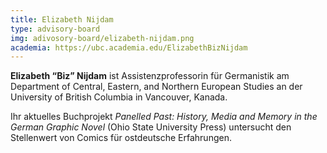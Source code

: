 ```yaml
---
title: Elizabeth Nijdam
type: advisory-board
img: adivosory-board/elizabeth-nijdam.png
academia: https://ubc.academia.edu/ElizabethBizNijdam
---
```


**Elizabeth “Biz” Nijdam** ist Assistenzprofessorin für Germanistik am Department of Central, Eastern, and Northern European Studies an der University of British Columbia in Vancouver, Kanada.

<!-- more -->

Ihr aktuelles Buchprojekt _Panelled Past: History, Media and Memory in the German Graphic Novel_ (Ohio State University Press) untersucht den Stellenwert von Comics für ostdeutsche Erfahrungen.
